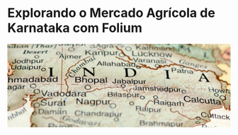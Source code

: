# Explorando o Mercado Agrícola de Karnataka com Folium

<p align="center"><img src="./india_banner.png" ></p>
